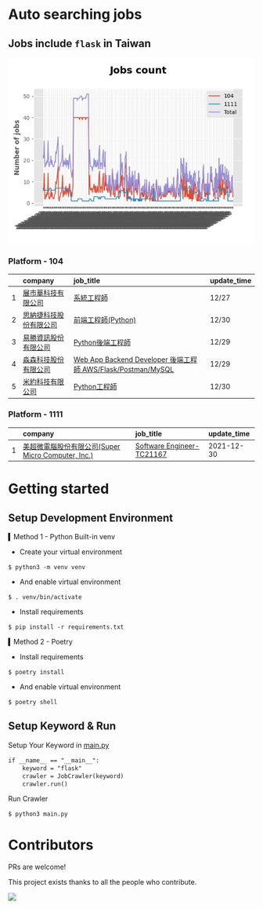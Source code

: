 # Auto searching jobs

## Jobs include `flask` in Taiwan 

 ![image](./doc/plot_img.jpg)


### Platform - 104


|    | company                                                                               | job_title                                                                                                                | update_time   |
|---:|:--------------------------------------------------------------------------------------|:-------------------------------------------------------------------------------------------------------------------------|:--------------|
|  1 | [展市華科技有限公司](https://www.104.com.tw/company/1a2x6blbgu?jobsource=jolist_a_relevance)   | [系統工程師](https://www.104.com.tw/job/71erc?jobsource=jolist_a_relevance)                                                   | 12/27         |
|  2 | [思納捷科技股份有限公司](https://www.104.com.tw/company/1a2x6bk977?jobsource=jolist_a_relevance) | [前端工程師(Python)](https://www.104.com.tw/job/7g8nn?jobsource=jolist_a_relevance)                                           | 12/30         |
|  3 | [易勝資訊股份有限公司](https://www.104.com.tw/company/1a2x6bj8og?jobsource=jolist_a_relevance)  | [Python後端工程師](https://www.104.com.tw/job/76vbt?jobsource=jolist_a_relevance)                                             | 12/29         |
|  4 | [淼森科技股份有限公司](https://www.104.com.tw/company/1a2x6blm7t?jobsource=jolist_a_relevance)  | [Web App Backend Developer 後端工程師 AWS/Flask/Postman/MySQL](https://www.104.com.tw/job/7a7i3?jobsource=jolist_a_relevance) | 12/29         |
|  5 | [米約科技有限公司](https://www.104.com.tw/company/1a2x6bl97m?jobsource=jolist_a_date)         | [Python工程師](https://www.104.com.tw/job/6zey2?jobsource=jolist_a_date)                                                    | 12/30         |

### Platform - 1111


|    | company                                                                          | job_title                                                          | update_time   |
|---:|:---------------------------------------------------------------------------------|:-------------------------------------------------------------------|:--------------|
|  1 | [美超微電腦股份有限公司(Super Micro Computer, Inc.)](https://www.1111.com.tw/corp/9530088/) | [Software Engineer-TC21167](https://www.1111.com.tw/job/98544764/) | 2021-12-30    |



# Getting started
## Setup Development Environment
▍Method 1 - Python Built-in venv

- Create your virtual environment
```
$ python3 -m venv venv
```
- And enable virtual environment
```
$ . venv/bin/activate
```
- Install requirements
```
$ pip install -r requirements.txt 
```

▍Method 2 - Poetry
- Install requirements
```
$ poetry install
```
- And enable virtual environment
```
$ poetry shell
```

## Setup Keyword & Run

Setup Your Keyword in [main.py](./main.py#L88)
```
if __name__ == "__main__":
    keyword = "flask"
    crawler = JobCrawler(keyword)
    crawler.run()
```

Run Crawler
```
$ python3 main.py
```

# Contributors
PRs are welcome!

This project exists thanks to all the people who contribute.

<a href="https://github.com/hsuanchi/auto-search-flask-job/graphs/contributors">
  <img src="https://contrib.rocks/image?repo=hsuanchi/auto-search-flask-job"/>
</a>
